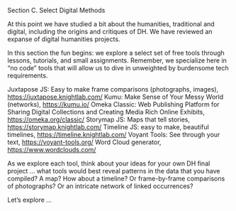 Section C. Select Digital Methods

At this point we have studied a bit about the humanities, traditional and digital, including the origins and critiques of DH. We have reviewed an expanse of digital humanities projects. 

In this section the fun begins: we explore a select set of free tools through lessons, tutorials, and small assignments. Remember, we specialize here in “no code” tools that will allow us to dive in unweighted by burdensome tech requirements. 

Juxtapose JS: Easy to make frame comparisons (photographs, images), https://juxtapose.knightlab.com/
Kumu: Make Sense of Your Messy World (networks), https://kumu.io/
Omeka Classic: Web Publishing Platform for Sharing Digital Collections and Creating Media Rich Online Exhibits,  https://omeka.org/classic/
Storymap JS: Maps that tell stories, https://storymap.knightlab.com/
Timeline JS: easy to make, beautiful timelines, https://timeline.knightlab.com/
Voyant Tools: See through your text, https://voyant-tools.org/
Word Cloud generator, https://www.wordclouds.com/

As we explore each tool, think about your ideas for your own DH final project … what tools would best reveal patterns in the data that you have compiled? A map? How about a timeline? Or frame-by-frame comparisons of photographs? Or an intricate network of linked occurrences?

Let’s explore ...
